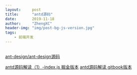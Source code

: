 ```yaml
---
layout:     post
title:      "antd源码"
date:       2019-11-18
author:     "ZhengXC"
header-img: "img/post-bg-js-version.jpg"
tags:
    - 前端开发
---
```



##   

[ant-design/ant-design源码](https://github.com/ant-design/ant-design)

[antd源码解读（1）-index.js 掘金版本](https://juejin.im/post/59dd0fab6fb9a0450b655a3e)
[antd源码解读 gitbook版本](https://zhangzewei.gitbooks.io/read-antd-code/content/)
 












 










